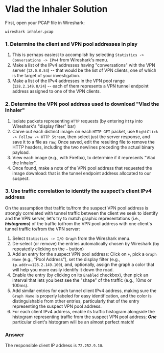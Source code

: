 # Vlad the Inhaler Solution


First, open your PCAP file in Wireshark:

```
wireshark inhaler.pcap
```

### 1. Determine the client and VPN pool addresses in play

1. This is perhaps easiest to accomplish by selecting
   `Statistics -> Conversations -> IPv4` from Wireshark's menu.
2. Make a list of the IPv4 addresses having "conversations" with the VPN
   server (`12.0.0.54`) -- that would be the list of VPN clients, one of
   which is the target of your investigation.
3. Make a list of the IPv4 addresses in the VPN pool range
   (`128.2.149.0/24`) -- each of them represents a VPN tunnel endpoint
   address assigned to one of the VPN clients.

### 2. Determine the VPN pool address used to download "Vlad the Inhaler"

1. Isolate packets representing `HTTP` requests (by entering `http` into
   Wireshark's "display filter" bar)
2. Carve out each distinct image: on each `HTTP GET` packet, use
   `RightClick -> Follow -> HTTP Stream`, then select just the server
   response, and save it to a file as `raw`; Once saved, edit the resulting
   file to remove the HTTP headers, including the two newlines preceding the
   actual binary payload.
3. View each image (e.g., with Firefox), to determine if it represents
   "Vlad the Inhaler".
4. Once found, make a note of the VPN pool address that requested the image
   download: that is the tunnel endpoint address allocated to our suspect.

### 3. Use traffic correlation to identify the suspect's client IPv4 address

On the assumption that traffic to/from the suspect VPN pool address is
strongly correlated with tunnel traffic between the client we seek to
identify and the VPN server, let's try to match graphic representations
(i.e., ***histograms***) of the traffic to/from the VPN pool address with
one client's tunnel traffic to/from the VPN server:

1. Select `Statistics -> I/O Graph` from the Wireshark menu.
2. De-select (or remove) the entries automatically chosen by Wireshark
   (by repeatedly clicking on the `-` button)
3. Add an entry for the suspect VPN pool address: Click on `+`, pick a
   `Graph Name` (e.g., "Pool Address"), set the display filter (e.g.,
   `ip.addr==128.2.149.100`), and, optionally, assign the graph a color
   that will help you more easily identify it down the road.
4. Enable the entry (by clicking on its `Enabled` checkbox), then pick an
   interval that lets you best see the "shape" of the traffic (e.g., 10ms
   or 100ms).
4. Add similar entries for each tunnel client IPv4 address, making sure the
   `Graph Name` is properly labeled for easy identification, and the color
   is distinguishable from other entries, particularly that of the entry
   representing the suspect VPN pool address.
5. For each client IPv4 address, enable its traffic histogram alongside the
   histogram representing traffic from the suspect VPN pool address;
   ***One*** particular client's histogram will be an almost perfect match!

### Answer

The responsible client IP address is `72.252.9.10`.
